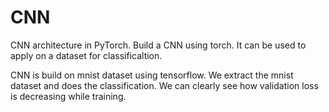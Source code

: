 # CNN
CNN architecture in PyTorch.
Build a CNN using torch. It can be used to apply on a dataset for classificaltion.

CNN is build on mnist dataset using tensorflow.
We extract the mnist dataset and does the classification.
We can clearly see how validation loss is decreasing while training.
